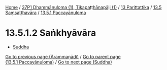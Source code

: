 
[Home](/) / [37P1 Dhammānuloma (1), Tikapaṭṭhānapāḷi (1)](../../...md) / [13 Parittattika](../...md) / [13.5 Saṃsaṭṭhavāra](...md) / [13.5.1 Paccayānuloma](../37P1/13/13.5/13.5.1.md)

# 13.5.1.2 Saṅkhyāvāra

* [Suddha](13.5.1.2/Suddha.md)

[Go to previous page (Ārammaṇādi)](13.5.1.1/Arammanadi.md) / [Go to parent page (13.5.1 Paccayānuloma)](../37P1/13/13.5/13.5.1.md) / [Go to next page (Suddha)](13.5.1.2/Suddha.md)


